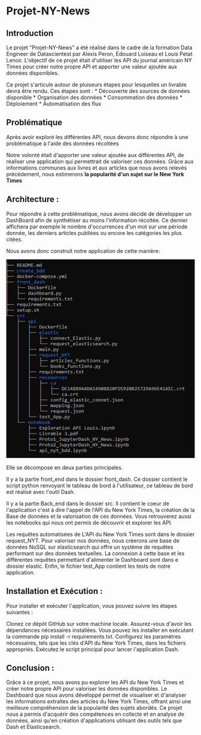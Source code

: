 # Projet-NY-News

## Introduction
Le projet "Projet-NY-News" a été réalisé dans le cadre de la formation Data Engineer de Datascientest par Alexis Peron, Edouard Loiseau et Louis Petat Lenoir. L'objectif de ce projet était d'utiliser les API du journal américain NY Times pour créer notre propre API et apporter une valeur ajoutée aux données disponibles.

Ce projet s'articule autour de pluiseurs étapes pour lesquelles un livrable devra être rendu. Ces étapes sont :
        * Découverte des sources de données disponible
        * Organisation des données
        * Consommation des données
        * Déploiement
        * Automatisation des flux

## Problématique
Après avoir exploré les différentes API, nous devons donc répondre à une problématique à l'aide des données récoltées

Notre volonté était d'apporter une valeur ajoutée aux différentes API, de réaliser une application qui permettrait de valoriser ces données. Grâce aux informations communes aux livres et aux articles que nous avons relevés précédement, 
nous estimerons **la popularité d'un sujet sur le New York Times**

## Architecture :
Pour répondre à cette problématique, nous avons décidé de développer un DashBoard afin de synthétiser au moins l'information récoltée. Ce dernier affichera par exemple le nombre d'occurrences d'un mot sur une période donnée, les derniers articles publiées ou encore les catégories les plus citées.

Nous avons donc construit notre application de cette manière:

![Screenshot de l'application](archi_glob2.png?raw=true)

Elle se décompose en deux parties principales.

Il y a la partie front_end dans le dossier front_dash. Ce dossier contient le script python renvoyant le tableau de bord à l'utilisateur, ce tableau de bord est réalisé avec l'outil Dash. 

Il y a la partie Back_end dans le dossier src. Il contient le coeur de l'application c'est à dire l'appel de l'API du New York Times, la création de la Base de données et la valorisation de ces données. Vous retrouverez aussi les notebooks qui nous ont permis de découvrir et explorer les API.

Les requêtes automatisées de L'API du New York Times sont dans le dossier request_NYT. Pour valoriser nos données, nous créerons une base de données NoSQL sur elasticsearch qui offre un système de requêtes performant sur des données textuelles. La connexion à cette base et les différentes requêtes permettant d'alimenter le Dashboard sont dans e dossier elastic. Enfin, le fichier test_App contient les tests de notre application.


## Installation et Exécution :
Pour installer et exécuter l'application, vous pouvez suivre les étapes suivantes :

Clonez ce dépôt GitHub sur votre machine locale.
Assurez-vous d'avoir les dépendances nécessaires installées. Vous pouvez les installer en exécutant la commande pip install -r requirements.txt.
Configurez les paramètres nécessaires, tels que les clés d'API du New York Times, dans les fichiers appropriés.
Exécutez le script principal pour lancer l'application Dash.

## Conclusion :
Grâce à ce projet, nous avons pu explorer les API du New York Times et créer notre propre API pour valoriser les données disponibles. Le Dashboard que nous avons développé permet de visualiser et d'analyser les informations extraites des articles du New York Times, offrant ainsi une meilleure compréhension de la popularité des sujets abordés. Ce projet nous a permis d'acquérir des compétences en collecte et en analyse de données, ainsi qu'en création d'applications utilisant des outils tels que Dash et Elasticsearch.
